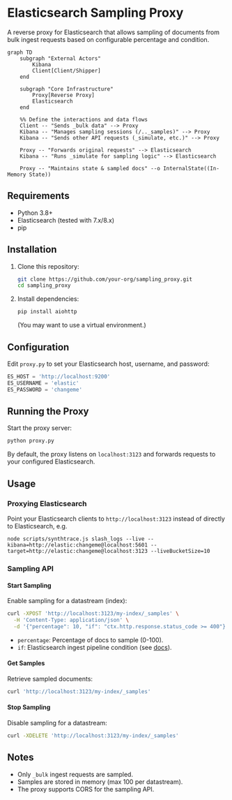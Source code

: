 # Elasticsearch Sampling Proxy

A reverse proxy for Elasticsearch that allows sampling of documents from bulk ingest requests based on configurable percentage and condition.

```mermaid
graph TD
    subgraph "External Actors"
        Kibana
        Client[Client/Shipper]
    end

    subgraph "Core Infrastructure"
        Proxy[Reverse Proxy]
        Elasticsearch
    end

    %% Define the interactions and data flows
    Client -- "Sends _bulk data" --> Proxy
    Kibana -- "Manages sampling sessions (/.._samples)" --> Proxy
    Kibana -- "Sends other API requests (_simulate, etc.)" --> Proxy

    Proxy -- "Forwards original requests" --> Elasticsearch
    Kibana -- "Runs _simulate for sampling logic" --> Elasticsearch
    
    Proxy -- "Maintains state & sampled docs" --o InternalState((In-Memory State))
```

## Requirements

- Python 3.8+
- Elasticsearch (tested with 7.x/8.x)
- pip

## Installation

1. Clone this repository:

   ```bash
   git clone https://github.com/your-org/sampling_proxy.git
   cd sampling_proxy
   ```

2. Install dependencies:

   ```bash
   pip install aiohttp
   ```

   (You may want to use a virtual environment.)

## Configuration

Edit `proxy.py` to set your Elasticsearch host, username, and password:

```python
ES_HOST = 'http://localhost:9200'
ES_USERNAME = 'elastic'
ES_PASSWORD = 'changeme'
```

## Running the Proxy

Start the proxy server:

```bash
python proxy.py
```

By default, the proxy listens on `localhost:3123` and forwards requests to your configured Elasticsearch.

## Usage

### Proxying Elasticsearch

Point your Elasticsearch clients to `http://localhost:3123` instead of directly to Elasticsearch, e.g.
```
node scripts/synthtrace.js slash_logs --live --kibana=http://elastic:changeme@localhost:5601 --target=http://elastic:changeme@localhost:3123 --liveBucketSize=10
```

### Sampling API

#### Start Sampling

Enable sampling for a datastream (index):

```bash
curl -XPOST 'http://localhost:3123/my-index/_samples' \
  -H 'Content-Type: application/json' \
  -d '{"percentage": 10, "if": "ctx.http.response.status_code >= 400"}'
```

- `percentage`: Percentage of docs to sample (0-100).
- `if`: Elasticsearch ingest pipeline condition (see [docs](https://www.elastic.co/guide/en/elasticsearch/reference/current/condition.html)).

#### Get Samples

Retrieve sampled documents:

```bash
curl 'http://localhost:3123/my-index/_samples'
```

#### Stop Sampling

Disable sampling for a datastream:

```bash
curl -XDELETE 'http://localhost:3123/my-index/_samples'
```

## Notes

- Only `_bulk` ingest requests are sampled.
- Samples are stored in memory (max 100 per datastream).
- The proxy supports CORS for the sampling API.
